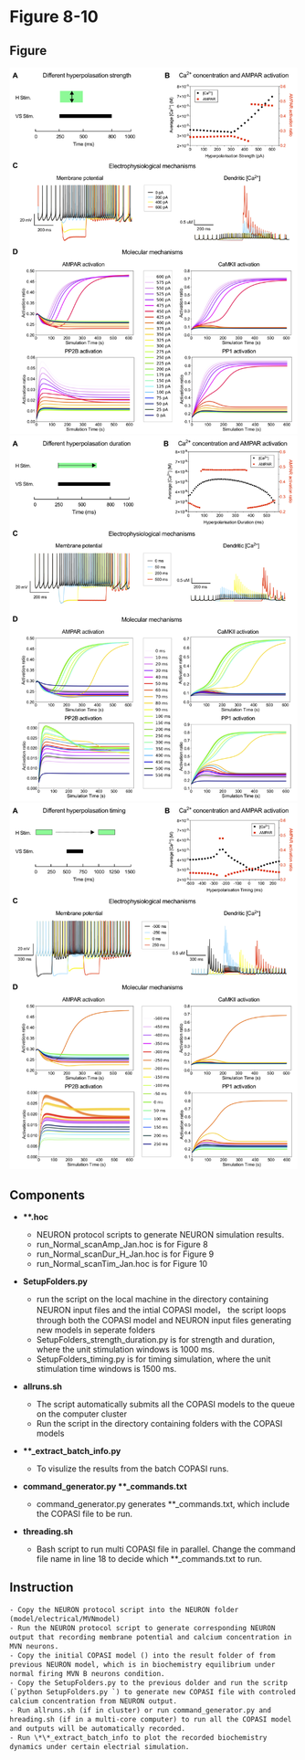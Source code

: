 
# Figure 8-10

## Figure
![alt text](./outputs/Fig-8.png)
![alt text](./outputs/Fig-9.png)
![alt text](./outputs/Fig-10.png)



## Components

- **\*\*.hoc**
	- NEURON protocol scripts to generate NEURON simulation results.
	- run\_Normal\_scanAmp\_Jan.hoc is for Figure 8
	- run\_Normal\_scanDur\_H\_Jan.hoc is for Figure 9
	- run\_Normal\_scanTim\_Jan.hoc is for Figure 10
- **SetupFolders.py**
	- run the script on the local machine in the directory containing NEURON input files and 
	the intial COPASI model， the script loops through both the COPASI model and NEURON input files generating new models in seperate folders
	- SetupFolders_strength_duration.py is for strength and duration, where the unit stimulation windows is 1000 ms. 
	- SetupFolders_timing.py is for timing simulation, where the unit stimulation time windows is 1500 ms.

-  **allruns.sh**  
	- The script automatically submits all the COPASI models to the queue on the  computer cluster 
	- Run the script in the directory containing folders with the COPASI models

- **\*\*\_extract_batch_info.py**
	- To visulize the results from the batch COPASI runs.

- **command_generator.py \*\*\_commands.txt**
	- command_generator.py generates \*\*\_commands.txt, which include the COPASI file to be run.

- **threading.sh**
	- Bash script to run multi COPASI file in parallel. Change the command file name in line 18 to decide which \*\*\_commands.txt to run.




## Instruction 
	- Copy the NEURON protocol script into the NEURON folder (model/electrical/MVNmodel)
	- Run the NEURON protocol script to generate corresponding NEURON output that recording membrane potential and calcium concentration in MVN neurons.
	- Copy the initial COPASI model () into the result folder of from previous NEURON model, which is in biochemistry equilibrium under normal firing MVN B neurons condition.
	- Copy the SetupFolders.py to the previous dolder and run the scritp (`python SetupFolders.py `) to generate new COPASI file with controled calcium concentration from NEURON output.
	- Run allruns.sh (if in cluster) or run command_generator.py and hreading.sh (if in a multi-core computer) to run all the COPASI model and outputs will be automatically recorded.
	- Run \*\*_extract_batch_info to plot the recorded biochemistry dynamics under certain electrial simulation.